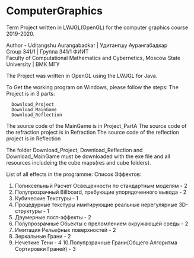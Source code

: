 # ComputerGraphics
Term Project written in LWJGL(OpenGL) for the computer graphics course 2019-2020.

Author - Uditangshu Aurangabadkar | Удитангшу Аурангабадкар  
Group 341/1 | Группа 341/1 ФИИТ  
Faculty of Computational Mathematics and Cybernetics, Moscow State University | ВМК МГУ  

The Project was written in OpenGL using the LWJGL for Java.

To Get the working program on Windows, please follow the steps:
  The Project is in 3 parts:
  ```
    Download_Project
    Download_MainGame
    Download_Reflection
  ```
  The source code of the MainGame is in Project_PartA
  The source code of the refraction project is in Refraction
  The source code of the reflection project is in Reflection
  
  The folder Download_Project, Download_Reflection and Download_MainGame must be downloaded with the exe file and all resources includeing the cube maps(res and cube folders).
  
List of all effects in the programme:
Список Эффектов:

1. Попиксельный Расчет Освещенности по стандартным моделям - 2
2. Полупрозрачный Billboard, требующие упорядоченного вывода - 2
3. Кубические Текстуры - 1
4. Процедурные текстуры имитирующие реальные нерегулярные 3D-структуры - 1
5. Двумерные пост-эффекты - 2
6. Полупрозрачные Обьекты с преломлением окружающей среды - 2
7. Имитация Рельефных поверхностей - 2
8. Зеркальные Грани - 2
9. Нечеткие Тени - 4
10.Полупрзрачные Грани(Общего Алгоритма Сортировки Граней) - 3



